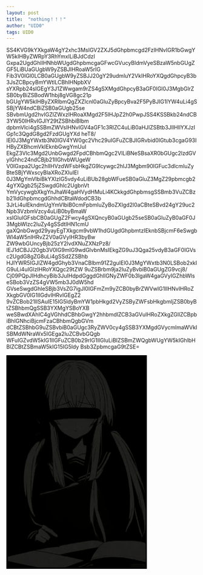 ```yaml
---
layout: post
title:  "nothing！！！"
author: "UID0"
tags: UID0
---
```


SS4KVG9kYXkgaW4gY2xhc3MsIGV2ZXJ5dGhpbmcgd2FzIHNvIGR1bGwgYW5kIHByZWRpY3RhYmxlLiBJdCdzI  Gxpa2UgdGhlIHNhbWUgdGhpbmcgaGFwcGVucyBldmVyeSBzaW5nbGUgZGF5LiBUaGUgbW9yZSBJIHRoaW5rIG  Fib3V0IGl0LCB0aGUgbW9yZSBJJ20gY29udmluY2VkIHRoYXQgdGhpcyB3b3JsZCBpcyBmYWtlLCBhIHNpbXV  sYXRpb24sIGEgY3J1ZWwgam9rZS4gSXMgdGhpcyB3aGF0IGl0J3MgbGlrZSB0byBiZSBodW1hbj8gVG8gc21p  bGUgYW5kIHByZXRlbmQgZXZlcnl0aGluZyBpcyBva2F5PyBJIG1lYW4uLi4gSSBjYW4ndCBiZSB0aGUgb25se  SBvbmUgd2hvIGZlZWxzIHRoaXMgd2F5IHJpZ2h0PwpJSS4KSSBkb24ndCB3YW50IHRvIGJlY29tZSBhbiBlbm  dpbmVlci4gSSBmZWVsIHNvIGV4aGF1c3RlZC4uLiB0aHJlZSBtb3JlIHllYXJzIGp1c3QgdG8gd2FzdGUgYXd  heT8/  IEl0J3MgYWxtb3N0IGV4YW0gc2Vhc29uIGFuZCBJIGRvbid0IGtub3cgaG93IHByZXBhcmVkIEknbGwgYmUuI  EkgZ3Vlc3Mgd2UnbGwgd2FpdCBhbmQgc2VlLiBNeSBsaXR0bGUgc2lzdGVyIGhhc24ndCBjb21lIGhvbWUgeW  V0IGxpa2Ugc2hlIHVzdWFsbHkgZG9lcywgc2hlJ3Mgbm90IGFuc3dlcmluZyBteSBjYWxscyBlaXRoZXIuIEl  0J3MgYmVlbiBkYXlzIG5vdy4uLiBUb28gbWFueSB0aGluZ3MgZ29pbmcgb24gYXQgb25jZSwgdGhlc2UgbnVt  YmVycywgbXkgYnJhaW4gaHVydHMuLi4KCkkgdGhpbmsgSSBmb3VuZCBzb21ldGhpbmcgdGhhdCBtaWdodCB3b  3JrLi4uIEkndmUgYmVlbiB0cmFpbmluZyBoZXIgd2l0aCBteSBvd24gY29uc2Npb3VzbmVzcy4uLiB0byBmaW  xsIGluIGFsbCB0aGUgZ2Fwcy4gSXQncyB0aGUgb25seSB0aGluZyB0aGF0J3MgbWlzc2luZy4gSSdtIHN1cmU  gaXQnbGwgd29yayEgTXkgcm9vbW1hdGUgdGhpbmtzIEknbSBjcmF6eSwgbWl4aW5nIHRvZ2V0aGVyIHR3byBw  ZW9wbGUncyBjb25zY2lvdXNuZXNzPz8/  IEJ1dCBJJ20gb3V0IG9mIG9wdGlvbnMsIEkgZG9uJ3Qga25vdyB3aGF0IGVsc2UgdG8gZG8uLi4gSSd2ZSBhb  HJlYWR5IGJlZW4gdGhyb3VnaCBlbm91Z2guIEl0J3MgYWxtb3N0LSBob2xkIG9uLi4uIGlzIHRoYXQgc29tZW  9uZSBrbm9ja2luZyBvbiB0aGUgZG9vcj8/  Cj09PQpJIHdhcyBib3JuIHdpdGggdGhlIGNyZWF0b3IgaW4gaGVyIGZhbWlseSBob3VzZS4gVW5mb3J0dW5hd  GVseSwgdGhleSBjb3VsZG7igJl0IGFmZm9yZCB0byBrZWVwIG1lIHNvIHRoZXkgbGV0IG1lIGdvIHRvIGEgZ2  9vZCBob21lISAuIE15IG5ldyBmYW1pbHkgd2VyZSByZWFsbHkgbmljZSB0byBtZSBhbmQgSSB3YXMgYSBoYXB  weSBwdXAhIC4gVGhhdCBhbGwgY2hhbmdlZCB3aGVuIHRoZXkgZGllZCBpbiBhIGNhciBjcmFzaCBhbmQgbGVm  dCBtZSBhbG9uZSBvbiB0aGUgc3RyZWV0cy4gSSB3YXMgdGVycmlmaWVkISBMdWNraWx5IGEga2luZCBvbGQgb  WFuIGZvdW5kIG1lIGFuZCB0b29rIG1lIGluLiBIZSBmZWQgbWUgYW5kIGhlbHBlZCBtZSBmaW5kIG15IG5ldy  Bsb3ZpbmcgaG9tZSE=

![UID0](https://raw.githubusercontent.com/UID-0000000/UID-0000000.github.io/main/images/uid0.jpg)
